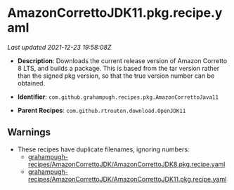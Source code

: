 # AmazonCorrettoJDK11.pkg.recipe.yaml

_Last updated 2021-12-23 19:58:08Z_

- **Description**: Downloads the current release version of Amazon Corretto 8 LTS, and builds a package. This is based from the tar version rather than the signed pkg version, so that the true version number can be obtained.

- **Identifier**: `com.github.grahampugh.recipes.pkg.AmazonCorrettoJava11`

- **Parent Recipes**: `com.github.rtrouton.download.OpenJDK11`

## Warnings

- These recipes have duplicate filenames, ignoring numbers:
    - [grahampugh-recipes/AmazonCorrettoJDK/AmazonCorrettoJDK8.pkg.recipe.yaml](/autopkg-dupe-tracker/grahampugh-recipes/AmazonCorrettoJDK/AmazonCorrettoJDK8.pkg.recipe.yaml)
    - [grahampugh-recipes/AmazonCorrettoJDK/AmazonCorrettoJDK11.pkg.recipe.yaml](/autopkg-dupe-tracker/grahampugh-recipes/AmazonCorrettoJDK/AmazonCorrettoJDK11.pkg.recipe.yaml)